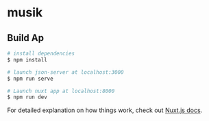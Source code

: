 # musik

## Build Ap

```bash
# install dependencies
$ npm install

# launch json-server at localhost:3000
$ npm run serve

# Launch nuxt app at localhost:8000
$ npm run dev
```

For detailed explanation on how things work, check out [Nuxt.js docs](https://nuxtjs.org).
